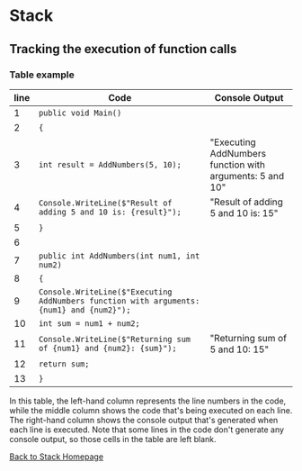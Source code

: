 # Stack
## Tracking the execution of function calls
### Table example

line | Code | Console Output
-----|------|---------------
1|`public void Main()`|
2|`{`
3|`int result = AddNumbers(5, 10);`|"Executing AddNumbers function with arguments: 5 and 10"
4|`Console.WriteLine($"Result of adding 5 and 10 is: {result}");`|"Result of adding 5 and 10 is: 15"
5|`}`
6|
7|`public int AddNumbers(int num1, int num2)`
8|`{`
9|`Console.WriteLine($"Executing AddNumbers function with arguments: {num1} and {num2}");`
10|`int sum = num1 + num2;`
11|`Console.WriteLine($"Returning sum of {num1} and {num2}: {sum}");`|"Returning sum of 5 and 10: 15"
12|`return sum;`
13|`}`

In this table, the left-hand column represents the line numbers in the code, while the middle column shows the code that's being executed on each line. The right-hand column shows the console output that's generated when each line is executed. Note that some lines in the code don't generate any console output, so those cells in the table are left blank.

[Back to Stack Homepage](1-topic.md)

